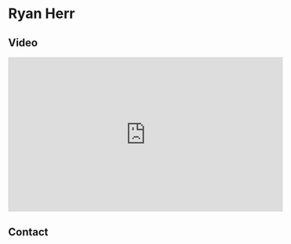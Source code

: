 # Ryan Herr

## Video

<iframe width="560" height="315" src="https://www.youtube.com/embed/WNPcE1ZYD9c?rel=0" frameborder="0" allow="autoplay; encrypted-media" allowfullscreen></iframe>

## Contact
